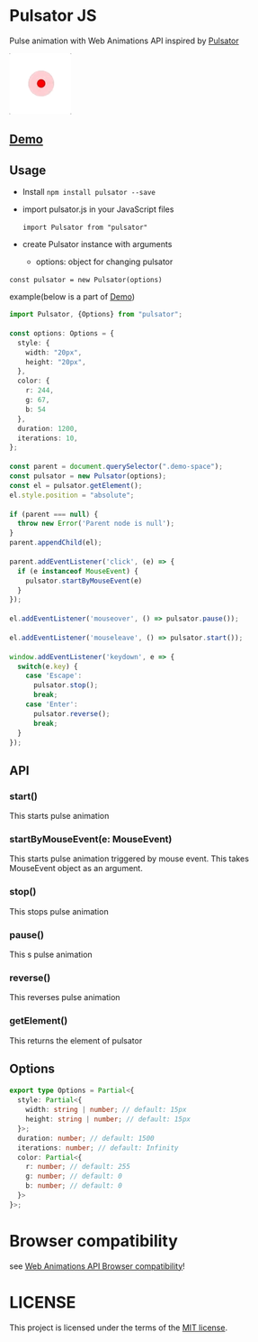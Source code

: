 # Pulsator JS
Pulse animation with Web Animations API inspired by [Pulsator](https://github.com/shu223/Pulsator)

![](capture/pulsator.gif)

##  [Demo](https://shisama.github.io/Pulsator-JS/demo/)

## Usage
+ Install
`npm install pulsator --save`

+ import pulsator.js in your JavaScript files

  `import Pulsator from "pulsator"`

+ create Pulsator instance with arguments
  * options: object for changing pulsator
  
`const pulsator = new Pulsator(options)`

example(below is a part of [Demo](https://shisama.github.io/Pulsator-JS/demo/))


```typescript
import Pulsator, {Options} from "pulsator";

const options: Options = {
  style: {
    width: "20px",
    height: "20px",
  },
  color: {
    r: 244,
    g: 67,
    b: 54
  },
  duration: 1200,
  iterations: 10,
};

const parent = document.querySelector(".demo-space");
const pulsator = new Pulsator(options);
const el = pulsator.getElement();
el.style.position = "absolute";

if (parent === null) {
  throw new Error('Parent node is null');
}
parent.appendChild(el);

parent.addEventListener('click', (e) => {
  if (e instanceof MouseEvent) {
    pulsator.startByMouseEvent(e)
  }
});

el.addEventListener('mouseover', () => pulsator.pause());

el.addEventListener('mouseleave', () => pulsator.start());

window.addEventListener('keydown', e => {
  switch(e.key) {
    case 'Escape':
      pulsator.stop();
      break;
    case 'Enter':
      pulsator.reverse();
      break;
  }
});

```

## API
### start()
This starts pulse animation

### startByMouseEvent(e: MouseEvent)
This starts pulse animation triggered by mouse event.
This takes MouseEvent object as an argument.

### stop()
This stops pulse animation

### pause()
This s pulse animation

### reverse()
This reverses pulse animation

### getElement()
This returns the element of pulsator

## Options

```typescript
export type Options = Partial<{
  style: Partial<{
    width: string | number; // default: 15px
    height: string | number; // default: 15px
  }>;
  duration: number; // default: 1500
  iterations: number; // default: Infinity
  color: Partial<{
    r: number; // default: 255
    g: number; // default: 0
    b: number; // default: 0
  }>
}>;
```

# Browser compatibility
see [Web Animations API Browser compatibility](https://caniuse.com/web-animation)!

# LICENSE
This project is licensed under the terms of the [MIT license](./LICENSE).
